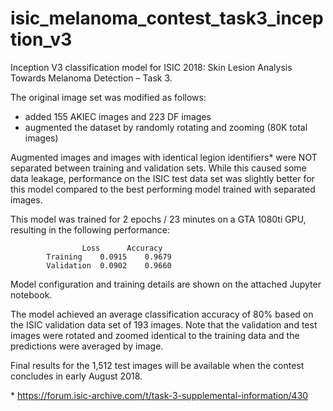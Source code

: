 # isic_melanoma_contest_task3_inception_v3

Inception V3 classification model for ISIC 2018: Skin Lesion Analysis Towards Melanoma Detection – Task 3.

The original image set was modified as follows:

- added 155 AKIEC images and 223 DF images
- augmented the dataset by randomly rotating and zooming (80K total images)

Augmented images and images with identical legion identifiers* were NOT separated between training and validation sets. While this caused some data leakage, performance on the ISIC test data set was slightly better for this model compared to the best performing model trained with separated images.

This model was trained for 2 epochs / 23 minutes on a GTA 1080ti GPU, resulting in the following performance:

					Loss	  Accuracy
			Training	0.0915	  0.9679
			Validation	0.0902	  0.9660

Model configuration and training details are shown on the attached Jupyter notebook.

The model achieved an average classification accuracy of 80% based on the ISIC validation data set of 193 images. Note that the validation and test images were rotated and zoomed identical to the training data and the predictions were averaged by image.

Final results for the 1,512 test images will be available when the contest concludes in early August 2018.

\* https://forum.isic-archive.com/t/task-3-supplemental-information/430
